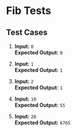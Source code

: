 # Fib Tests

## Test Cases

1. **Input:** `0`\
   **Expected Output:** `0`

2. **Input:** `1`\
   **Expected Output:** `1`

3. **Input:** `2`\
   **Expected Output:** `1`

4. **Input:** `10`\
   **Expected Output:** `55`

5. **Input:** `20`\
   **Expected Output:** `6765`
